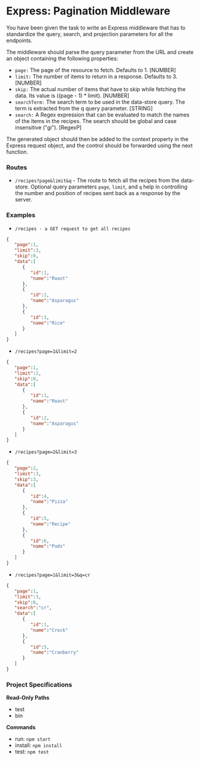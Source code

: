 # Express: Pagination Middleware

You have been given the task to write an Express middleware that has to standardize the query, search, and projection parameters for all the endpoints.

The middleware should parse the query parameter from the URL and create an object containing the following properties:

- `page:` The page of the resource to fetch. Defaults to 1. [NUMBER]
- `limit:` The number of items to return in a response. Defaults to 3. [NUMBER]
- `skip:` The actual number of items that have to skip while fetching the data. Its value is ((page - 1) * limit). [NUMBER]
- `searchTerm:` The search term to be used in the data-store query. The term is extracted from the q query parameter. [STRING]
- `search:` A Regex expression that can be evaluated to match the names of the items in the recipes. The search should be global and case insensitive ("gi"). [RegexP]
 

The generated object should then be added to the context property in the Express request object, and the control should be forwarded using the next function.
     
### Routes
- `/recipes?page&limit&q` - The route to fetch all the recipes from the data-store. Optional query parameters `page`, `limit`, and `q` help in controlling the number and position of recipes sent back as a response by the server.   

### Examples
- `/recipes - a GET request to get all recipes`
```json
{
   "page":1,
   "limit":3,
   "skip":0,
   "data":[
      {
         "id":1,
         "name":"Roast"
      },
      {
         "id":2,
         "name":"Asparagus"
      },
      {
         "id":3,
         "name":"Rice"
      }
   ]
}
```

- `/recipes?page=1&limit=2`
```json
{
   "page":1,
   "limit":2,
   "skip":0,
   "data":[
      {
         "id":1,
         "name":"Roast"
      },
      {
         "id":2,
         "name":"Asparagus"
      }
   ]
}
```

- `/recipes?page=2&limit=3`
```json
{
   "page":2,
   "limit":3,
   "skip":3,
   "data":[
      {
         "id":4,
         "name":"Pizza"
      },
      {
         "id":5,
         "name":"Recipe"
      },
      {
         "id":6,
         "name":"Puds"
      }
   ]
}
```

- `/recipes?page=1&limit=3&q=cr`
```json
{
   "page":1,
   "limit":3,
   "skip":0,
   "search":"cr",
   "data":[
      {
         "id":1,
         "name":"Crock"
      },
      {
         "id":5,
         "name":"Cranberry"
      }
   ]
}
```

### Project Specifications

**Read-Only Paths**
- test
- bin

**Commands**
- run: `npm start`
- install: `npm install`
- test: `npm test`